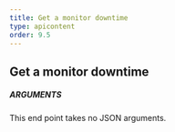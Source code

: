 ```yaml
---
title: Get a monitor downtime
type: apicontent
order: 9.5
---
```


## Get a monitor downtime
##### ARGUMENTS

This end point takes no JSON arguments.